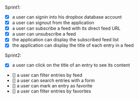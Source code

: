 Sprint1:

- [X] a user can signin into his dropbox database account
- [X] a user can signout from the application
- [X] a user can subscribe a feed with its direct feed URL
- [X] a user can unsubscribe a feed
- [X] the application can display the subscribed feed list
- [X] the application can display the title of each entry in a feed

Sprint2:
- [X] a user can click on the title of an entry to see its content
- [] a user can filter entries by feed
- [] a user can search entries with a form
- [] a user can mark an entry as favorite
- [] a user can filter entries by favorites
